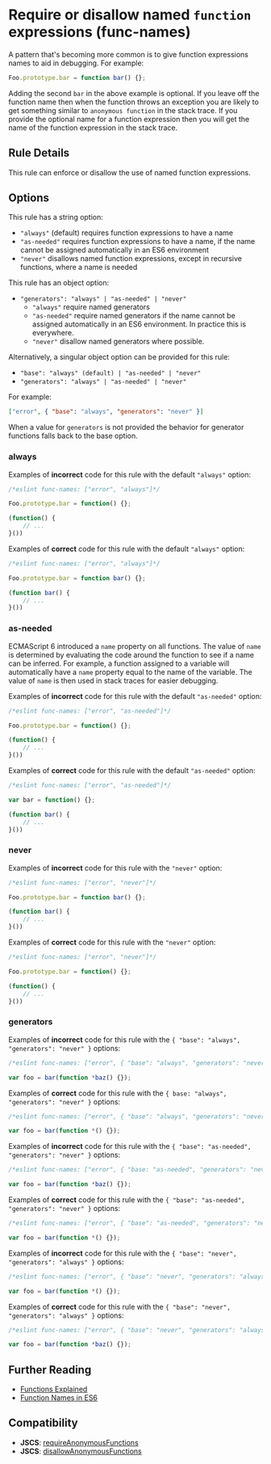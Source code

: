 # Require or disallow named `function` expressions (func-names)

A pattern that's becoming more common is to give function expressions names to aid in debugging. For example:

```js
Foo.prototype.bar = function bar() {};
```

Adding the second `bar` in the above example is optional.  If you leave off the function name then when the function throws an exception you are likely to get something similar to `anonymous function` in the stack trace.  If you provide the optional name for a function expression then you will get the name of the function expression in the stack trace.

## Rule Details

This rule can enforce or disallow the use of named function expressions.

## Options

This rule has a string option:

* `"always"` (default) requires function expressions to have a name
* `"as-needed"` requires function expressions to have a name, if the name cannot be assigned automatically in an ES6 environment
* `"never"` disallows named function expressions, except in recursive functions, where a name is needed

This rule has an object option:

* `"generators": "always" | "as-needed" | "never"`
    * `"always"` require named generators
    * `"as-needed"` require named generators if the name cannot be assigned automatically in an ES6 environment. In practice this is everywhere.
    * `"never"` disallow named generators where possible.

Alternatively, a singular object option can be provided for this rule:

* `"base": "always" (default) | "as-needed" | "never"`
* `"generators": "always" | "as-needed" | "never"`

For example:

```json
["error", { "base": "always", "generators": "never" }]
```

When a value for `generators` is not provided the behavior for generator functions falls back to the base option.

### always

Examples of **incorrect** code for this rule with the default `"always"` option:

```js
/*eslint func-names: ["error", "always"]*/

Foo.prototype.bar = function() {};

(function() {
    // ...
}())
```

Examples of **correct** code for this rule with the default `"always"` option:

```js
/*eslint func-names: ["error", "always"]*/

Foo.prototype.bar = function bar() {};

(function bar() {
    // ...
}())
```

### as-needed

ECMAScript 6 introduced a `name` property on all functions. The value of `name` is determined by evaluating the code around the function to see if a name can be inferred. For example, a function assigned to a variable will automatically have a `name` property equal to the name of the variable. The value of `name` is then used in stack traces for easier debugging.

Examples of **incorrect** code for this rule with the default `"as-needed"` option:

```js
/*eslint func-names: ["error", "as-needed"]*/

Foo.prototype.bar = function() {};

(function() {
    // ...
}())
```

Examples of **correct** code for this rule with the default `"as-needed"` option:

```js
/*eslint func-names: ["error", "as-needed"]*/

var bar = function() {};

(function bar() {
    // ...
}())
```

### never

Examples of **incorrect** code for this rule with the `"never"` option:

```js
/*eslint func-names: ["error", "never"]*/

Foo.prototype.bar = function bar() {};

(function bar() {
    // ...
}())
```

Examples of **correct** code for this rule with the `"never"` option:

```js
/*eslint func-names: ["error", "never"]*/

Foo.prototype.bar = function() {};

(function() {
    // ...
}())
```

### generators

Examples of **incorrect** code for this rule with the `{ "base": "always", "generators": "never" }` options:

```js
/*eslint func-names: ["error", { "base": "always", "generators": "never" }]*/

var foo = bar(function *baz() {});
```

Examples of **correct** code for this rule with the `{ base: "always", "generators": "never" }` options:

```js
/*eslint func-names: ["error", { "base": "always", "generators": "never" }]*/

var foo = bar(function *() {});
```

Examples of **incorrect** code for this rule with the `{ "base": "as-needed", "generators": "never" }` options:

```js
/*eslint func-names: ["error", { "base: "as-needed", "generators": "never" }]*/

var foo = bar(function *baz() {});
```

Examples of **correct** code for this rule with the `{ "base": "as-needed", "generators": "never" }` options:

```js
/*eslint func-names: ["error", { "base": "as-needed", "generators": "never" }]*/

var foo = bar(function *() {});
```

Examples of **incorrect** code for this rule with the `{ "base": "never", "generators": "always" }` options:

```js
/*eslint func-names: ["error", { "base": "never", "generators": "always" }]*/

var foo = bar(function *() {});
```

Examples of **correct** code for this rule with the `{ "base": "never", "generators": "always" }` options:

```js
/*eslint func-names: ["error", { "base": "never", "generators": "always" }]*/

var foo = bar(function *baz() {});
```

## Further Reading

* [Functions Explained](http://markdaggett.com/blog/2013/02/15/functions-explained/)
* [Function Names in ES6](http://2ality.com/2015/09/function-names-es6.html)

## Compatibility

* **JSCS**: [requireAnonymousFunctions](http://jscs.info/rule/requireAnonymousFunctions)
* **JSCS**: [disallowAnonymousFunctions](http://jscs.info/rule/disallowAnonymousFunctions)
